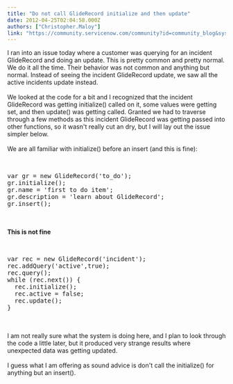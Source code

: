 ```yaml
---
title: "Do not call GlideRecord initialize and then update"
date: 2012-04-25T02:04:58.000Z
authors: ["Christopher.Maloy"]
link: "https://community.servicenow.com/community?id=community_blog&sys_id=663eee6ddbd0dbc01dcaf3231f96194d"
---
```

<p>I ran into an issue today where a customer was querying for an incident GlideRecord and doing an update. This is pretty common and pretty normal. We do it all the time. Their behavior was not common and anything but normal. Instead of seeing the incident GlideRecord update, we saw all the active incidents update instead. <br /><br />We looked at the code for a bit and I recognized that the incident GlideRecord was getting initialize() called on it, some values were getting set, and then update() was getting called. Granted we had to traverse through a few methods as this incident GlideRecord was getting passed into other functions, so it wasn't really cut an dry, but I will lay out the issue simpler below.<br /><br />We are all familiar with initialize() before an insert (and this is fine):<br /><pre __default_attr="plain" __jive_macro_name="code" class="jive_text_macro jive_macro_code"><br /><br />var gr = new GlideRecord('to_do');<br />gr.initialize();<br />gr.name = 'first to do item';<br />gr.description = 'learn about GlideRecord';<br />gr.insert();<br /></pre><br /><br /><b>This is not fine</b><br /><pre __default_attr="plain" __jive_macro_name="code" class="jive_text_macro jive_macro_code"><br /><br />var rec = new GlideRecord('incident');<br />rec.addQuery('active',true);<br />rec.query();<br />while (rec.next()) {<br />  rec.initialize();<br />  rec.active = false;<br />  rec.update();<br />}<br /></pre><br /><br />I am not really sure what the system is doing here, and I plan to look through the code a little later, but it produced very strange results where unexpected data was getting updated.<br /><br />I guess what I am offering as sound advice is don't call the initialize() for anything but an insert().</p>